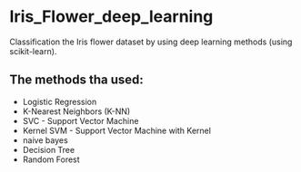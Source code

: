 # Iris_Flower_deep_learning

Classification the Iris flower dataset by using deep learning methods (using scikit-learn).
## The methods tha used:
- Logistic Regression
- K-Nearest Neighbors (K-NN)  
- SVC - Support Vector Machine  
- Kernel SVM - Support Vector Machine with Kernel 
- naive bayes 
- Decision Tree
- Random Forest 
